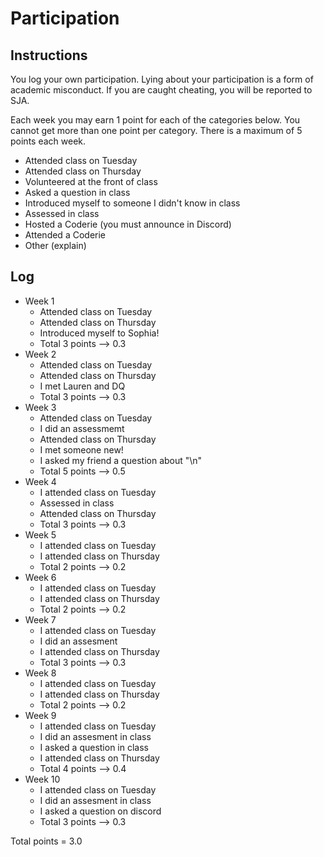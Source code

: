 Participation
=============

## Instructions ##

You log your own participation. Lying about your participation is a form of
academic misconduct. If you are caught cheating, you will be reported to SJA.

Each week you may earn 1 point for each of the categories below. You cannot get
more than one point per category. There is a maximum of 5 points each week.

+ Attended class on Tuesday
+ Attended class on Thursday
+ Volunteered at the front of class
+ Asked a question in class
+ Introduced myself to someone I didn't know in class
+ Assessed in class
+ Hosted a Coderie (you must announce in Discord)
+ Attended a Coderie
+ Other (explain)

## Log ##

- Week 1
	+ Attended class on Tuesday
	+ Attended class on Thursday
	+ Introduced myself to Sophia!
	+ Total 3 points --> 0.3
- Week 2
	+ Attended class on Tuesday
	+ Attended class on Thursday
	+ I met Lauren and DQ
	+ Total 3 points --> 0.3
- Week 3
	+ Attended class on Tuesday
	+ I did an assessmemt
	+ Attended class on Thursday
	+ I met someone new! 
	+ I asked my friend a question about "\n"
	+ Total 5 points --> 0.5
- Week 4
	+ I attended class on Tuesday
	+ Assessed in class
	+ Attended class on Thursday
	+ Total 3 points --> 0.3
- Week 5
	+ I attended class on Tuesday
	+ I attended class on Thursday
	+ Total 2 points --> 0.2
- Week 6
	+ I attended class on Tuesday
	+ I attended class on Thursday
	+ Total 2 points --> 0.2
- Week 7
	+ I attended class on Tuesday
	+ I did an assesment
	+ I attended class on Thursday
	+ Total 3 points --> 0.3
- Week 8
	+ I attended class on Tuesday
	+ I attended class on Thursday
	+ Total 2 points --> 0.2
- Week 9
	+ I attended class on Tuesday
	+ I did an assesment in class
	+ I asked a question in class
	+ I attended class on Thursday
	+ Total 4 points --> 0.4
- Week 10
	+ I attended class on Tuesday
	+ I did an assesment in class
	+ I asked a question on discord
	+ Total 3 points --> 0.3

Total points = 3.0
